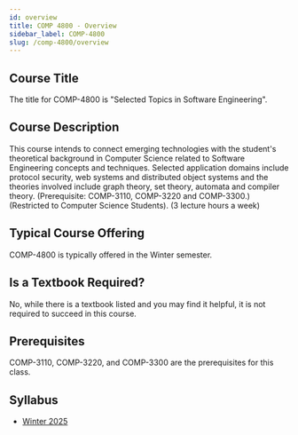 ```yaml
---
id: overview
title: COMP 4800 - Overview
sidebar_label: COMP-4800
slug: /comp-4800/overview
---
```


## Course Title

The title for COMP-4800 is "Selected Topics in Software Engineering".

## Course Description

This course intends to connect emerging technologies with the student's theoretical background in Computer Science related to Software Engineering concepts and techniques. Selected application domains include protocol security, web systems and distributed object systems and the theories involved include graph theory, set theory, automata and compiler theory. (Prerequisite: COMP-3110, COMP-3220 and COMP-3300.) (Restricted to Computer Science Students). (3 lecture hours a week)

## Typical Course Offering

COMP-4800 is typically offered in the Winter semester.

## Is a Textbook Required?

No, while there is a textbook listed and you may find it helpful, it is not required to succeed in this course.

## Prerequisites

COMP-3110, COMP-3220, and COMP-3300 are the prerequisites for this class.

## Syllabus

- [Winter 2025](../../resources/syllabus/COMP-4800-01%20W25.pdf)
